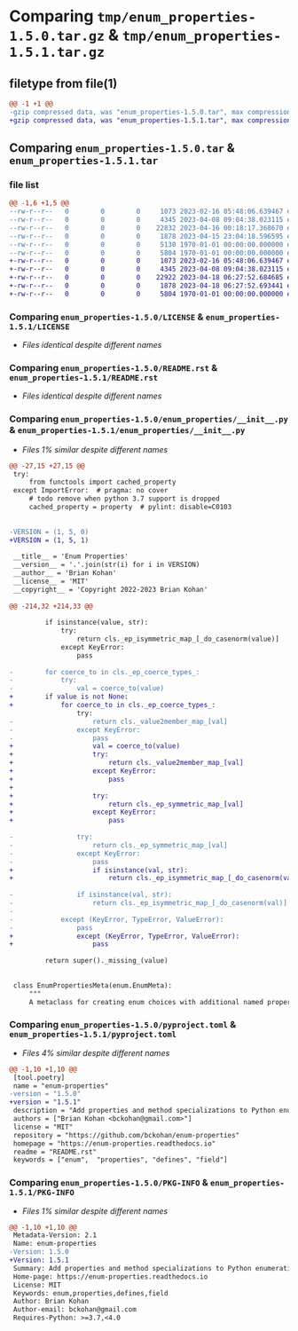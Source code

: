 # Comparing `tmp/enum_properties-1.5.0.tar.gz` & `tmp/enum_properties-1.5.1.tar.gz`

## filetype from file(1)

```diff
@@ -1 +1 @@
-gzip compressed data, was "enum_properties-1.5.0.tar", max compression
+gzip compressed data, was "enum_properties-1.5.1.tar", max compression
```

## Comparing `enum_properties-1.5.0.tar` & `enum_properties-1.5.1.tar`

### file list

```diff
@@ -1,6 +1,5 @@
--rw-r--r--   0        0        0     1073 2023-02-16 05:48:06.639467 enum_properties-1.5.0/LICENSE
--rw-r--r--   0        0        0     4345 2023-04-08 09:04:38.023115 enum_properties-1.5.0/README.rst
--rw-r--r--   0        0        0    22832 2023-04-16 00:18:17.368670 enum_properties-1.5.0/enum_properties/__init__.py
--rw-r--r--   0        0        0     1878 2023-04-15 23:04:18.596595 enum_properties-1.5.0/pyproject.toml
--rw-r--r--   0        0        0     5130 1970-01-01 00:00:00.000000 enum_properties-1.5.0/setup.py
--rw-r--r--   0        0        0     5804 1970-01-01 00:00:00.000000 enum_properties-1.5.0/PKG-INFO
+-rw-r--r--   0        0        0     1073 2023-02-16 05:48:06.639467 enum_properties-1.5.1/LICENSE
+-rw-r--r--   0        0        0     4345 2023-04-08 09:04:38.023115 enum_properties-1.5.1/README.rst
+-rw-r--r--   0        0        0    22922 2023-04-18 06:27:52.684685 enum_properties-1.5.1/enum_properties/__init__.py
+-rw-r--r--   0        0        0     1878 2023-04-18 06:27:52.693441 enum_properties-1.5.1/pyproject.toml
+-rw-r--r--   0        0        0     5804 1970-01-01 00:00:00.000000 enum_properties-1.5.1/PKG-INFO
```

### Comparing `enum_properties-1.5.0/LICENSE` & `enum_properties-1.5.1/LICENSE`

 * *Files identical despite different names*

### Comparing `enum_properties-1.5.0/README.rst` & `enum_properties-1.5.1/README.rst`

 * *Files identical despite different names*

### Comparing `enum_properties-1.5.0/enum_properties/__init__.py` & `enum_properties-1.5.1/enum_properties/__init__.py`

 * *Files 1% similar despite different names*

```diff
@@ -27,15 +27,15 @@
 try:
     from functools import cached_property
 except ImportError:  # pragma: no cover
     # todo remove when python 3.7 support is dropped
     cached_property = property  # pylint: disable=C0103
 
 
-VERSION = (1, 5, 0)
+VERSION = (1, 5, 1)
 
 __title__ = 'Enum Properties'
 __version__ = '.'.join(str(i) for i in VERSION)
 __author__ = 'Brian Kohan'
 __license__ = 'MIT'
 __copyright__ = 'Copyright 2022-2023 Brian Kohan'
 
@@ -214,32 +214,33 @@
 
         if isinstance(value, str):
             try:
                 return cls._ep_isymmetric_map_[_do_casenorm(value)]
             except KeyError:
                 pass
 
-        for coerce_to in cls._ep_coerce_types_:
-            try:
-                val = coerce_to(value)
+        if value is not None:
+            for coerce_to in cls._ep_coerce_types_:
                 try:
-                    return cls._value2member_map_[val]
-                except KeyError:
-                    pass
+                    val = coerce_to(value)
+                    try:
+                        return cls._value2member_map_[val]
+                    except KeyError:
+                        pass
+
+                    try:
+                        return cls._ep_symmetric_map_[val]
+                    except KeyError:
+                        pass
 
-                try:
-                    return cls._ep_symmetric_map_[val]
-                except KeyError:
-                    pass
+                    if isinstance(val, str):
+                        return cls._ep_isymmetric_map_[_do_casenorm(val)]
 
-                if isinstance(val, str):
-                    return cls._ep_isymmetric_map_[_do_casenorm(val)]
-
-            except (KeyError, TypeError, ValueError):
-                pass
+                except (KeyError, TypeError, ValueError):
+                    pass
 
         return super()._missing_(value)
 
 
 class EnumPropertiesMeta(enum.EnumMeta):
     """
     A metaclass for creating enum choices with additional named properties for
```

### Comparing `enum_properties-1.5.0/pyproject.toml` & `enum_properties-1.5.1/pyproject.toml`

 * *Files 4% similar despite different names*

```diff
@@ -1,10 +1,10 @@
 [tool.poetry]
 name = "enum-properties"
-version = "1.5.0"
+version = "1.5.1"
 description = "Add properties and method specializations to Python enumeration values with a simple declarative syntax."
 authors = ["Brian Kohan <bckohan@gmail.com>"]
 license = "MIT"
 repository = "https://github.com/bckohan/enum-properties"
 homepage = "https://enum-properties.readthedocs.io"
 readme = "README.rst"
 keywords = ["enum",  "properties", "defines", "field"]
```

### Comparing `enum_properties-1.5.0/PKG-INFO` & `enum_properties-1.5.1/PKG-INFO`

 * *Files 1% similar despite different names*

```diff
@@ -1,10 +1,10 @@
 Metadata-Version: 2.1
 Name: enum-properties
-Version: 1.5.0
+Version: 1.5.1
 Summary: Add properties and method specializations to Python enumeration values with a simple declarative syntax.
 Home-page: https://enum-properties.readthedocs.io
 License: MIT
 Keywords: enum,properties,defines,field
 Author: Brian Kohan
 Author-email: bckohan@gmail.com
 Requires-Python: >=3.7,<4.0
```

